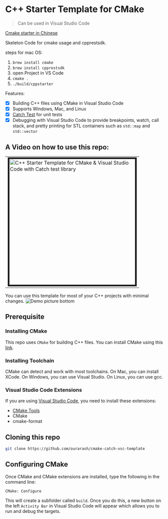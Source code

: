 # C++ Starter Template for CMake

> Can be used in Visual Studio Code

[Cmake starter in Chinese](https://www.hahack.com/codes/cmake/)

Skeleton Code for cmake usage and cpprestsdk.

steps for mac OS:
1. `brew install cmake`
2. `brew install cpprestsdk`
3. open Project in VS Code
4. `cmake .`
5. `./build/cppstarter`


Features:

- [x] Building C++ files using CMake in Visual Studio Code
- [x] Supports Windows, Mac, and Linux
- [x] [Catch Test](https://github.com/catchorg/Catch2) for unit tests
- [x] Debugging with Visual Studio Code to provide breakpoints, watch, call stack, and pretty printing for STL containers such as `std::map` and `std::vector`

## A Video on how to use this repo:

<table><tr><td>

<a href="https://youtu.be/OXwsD37qHPY">
<img border="5" alt="C++ Starter Template for CMake & Visual Studio Code with Catch test library" src="https://raw.githubusercontent.com/ourarash/cmake-catch-vsc-template/master/play.png" width="400">
</a>
</td></tr></table>


You can use this template for most of your C++ projects with minimal changes.
![Demo picture bottom](https://raw.githubusercontent.com/ourarash/cmake-catch-vsc-template/master/screenshot.gif)


## Prerequisite

### Installing CMake

This repo uses `CMake` for building C++ files.
You can install CMake using this [link](https://cmake.org/download/).

### Installing Toolchain

CMake can detect and work with most toolchains. On Mac, you can install XCode. On Windows, you can use Visual Studio. On Linux, you can use gcc.

### Visual Studio Code Extensions
If you are using [Visual Studio Code](https://code.visualstudio.com/), you need to install these extensions:
- [CMake Tools](https://marketplace.visualstudio.com/items?itemName=ms-vscode.cmake-tools)
- CMake
- cmake-format


## Cloning this repo

```bash
git clone https://github.com/ourarash/cmake-catch-vsc-template
```

## Configuring CMake
Once CMake and CMake extensions are installed, type the following in the command line:

`CMake: Configure`

This will create a subfolder called `build`. Once you do this, a new button on the left `Activity Bar` in Visual Studio Code will appear which allows you to run and debug the targets.
